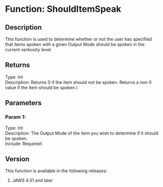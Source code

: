 # Function: ShouldItemSpeak

## Description

This function is used to determine whether or not the user has specified
that items spoken with a given Output Mode should be spoken in the
current verbosity level.

## Returns

Type: Int\
Description: Returns 0 if the item should not be spoken. Returns a non 0
value if the item should be spoken.\

## Parameters

### Param 1:

Type: Int\
Description: The Output Mode of the item you wish to determine if it
should be spoken.\
Include: Required\

## Version

This function is available in the following releases:

1.  JAWS 4.51 and later
